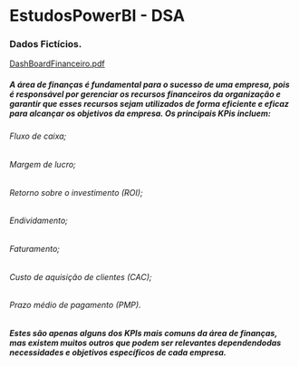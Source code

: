 # EstudosPowerBI - DSA
### Dados Fictícios.

[DashBoardFinanceiro.pdf](https://github.com/NatyPim/EstudosPowerBI/files/11406416/DashBoardFinanceiro.pdf)

##### A área de finanças é fundamental para o sucesso de uma empresa, pois é responsável por  gerenciar  os  recursos  financeiros  da  organização  e  garantir  que  esses  recursos  sejam utilizados de forma eficiente e eficaz para alcançar os objetivos da empresa. Os principais KPis incluem:
###### Fluxo de caixa;
###### Margem de lucro;
###### Retorno  sobre  o  investimento  (ROI);
###### Endividamento;
###### Faturamento;
###### Custo de aquisição de clientes (CAC);
###### Prazo médio de pagamento (PMP).

##### Estes são apenas alguns dos KPIs mais comuns da área de finanças, mas existem muitos outros que podem ser relevantes dependendodas necessidades e objetivos específicos de cada empresa.
